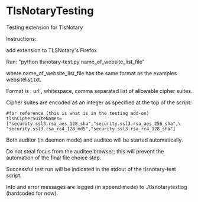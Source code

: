 TlsNotaryTesting
================

Testing extension for TlsNotary

Instructions:

add extension to TLSNotary's Firefox

Run: "python tlsnotary-test.py name_of_website_list_file"

where name_of_website_list_file has the same format as the examples websitelist.txt.

Format is : url , whitespace, comma separated list of allowable cipher suites.

Cipher suites are encoded as an integer as specified at the top of the script:

    #for reference (this is what is in the testing add-on)
    tlsnCipherSuiteNames=["security.ssl3.rsa_aes_128_sha","security.ssl3.rsa_aes_256_sha",\
    "security.ssl3.rsa_rc4_128_md5","security.ssl3.rsa_rc4_128_sha"]

Both auditor (in daemon mode) and auditee will be started automatically.

Do not steal focus from the auditee browser; this will prevent the automation of the final file choice step.

Successful test run will be indicated in the stdout of the tlsnotary-test script.

Info and error messages are logged (in append mode) to ./tlsnotarytestlog (hardcoded for now).

